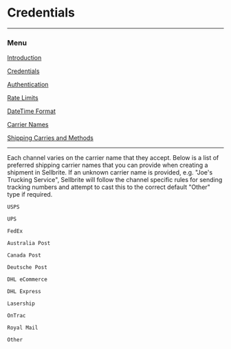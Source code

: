 # Credentials

---

### Menu

[Introduction](introduction)

[Credentials](credentials)

[Authentication](authentication)

[Rate Limits](rate-limits)

[DateTime Format](datetime-format)

[Carrier Names](carrier-names)

[Shipping Carries and Methods](shipping-carries)

---

Each channel varies on the carrier name that they accept. Below is a list of preferred shipping carrier names that you can provide when creating a shipment in Sellbrite. If an unknown carrier name is provided, e.g. "Joe's Trucking Service", Sellbrite will follow the channel specific rules for sending tracking numbers and attempt to cast this to the correct default "Other" type if required.

```Carrier Names
USPS

UPS

FedEx

Australia Post

Canada Post

Deutsche Post

DHL eCommerce

DHL Express

Lasership

OnTrac

Royal Mail

Other
```
